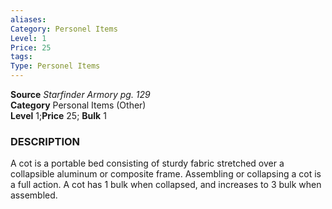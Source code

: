 ```yaml
---
aliases: 
Category: Personel Items
Level: 1
Price: 25
tags: 
Type: Personel Items
---
```

**Source** _Starfinder Armory pg. 129_  
**Category** Personal Items (Other)  
**Level** 1;**Price** 25; **Bulk** 1

### DESCRIPTION

A cot is a portable bed consisting of sturdy fabric stretched over a collapsible aluminum or composite frame. Assembling or collapsing a cot is a full action. A cot has 1 bulk when collapsed, and increases to 3 bulk when assembled.

